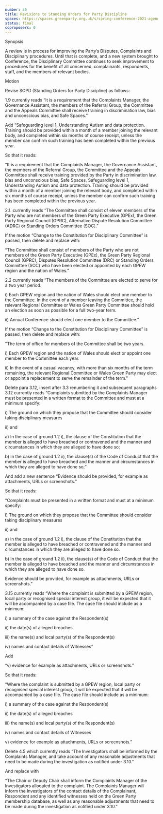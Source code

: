 ```yaml
---
number: 35
title: Revisions to Standing Orders for Party Discipline
spaces: https://spaces.greenparty.org.uk/s/spring-conference-2021-agenda-forum2/?contentId=77988
status: final
coproposers: 0
---
```

Synopsis

A review is in process for improving the Party’s Disputes, Complaints and Disciplinary procedures. Until that is complete, and a new system brought to Conference, the Disciplinary Committee continues to seek improvement to procedures for the benefit of all concerned: complainants, respondents, staff, and the members of relevant bodies.


Motion


Revise SOPD (Standing Orders for Party Discipline) as follows:


1.9 currently reads
“It is a requirement that the Complaints Manager, the Governance Assistant, the members of the Referral Group, the Committee and the Appeals Committee shall receive training in discrimination law, bias and unconscious bias, and Safe Spaces.”


Add “Safeguarding level 1, Understanding Autism and data protection. Training should be provided within a month of a member joining the relevant body, and completed within six months of course receipt, unless the member can confirm such training has been completed within the previous year.


So that it reads:


“It is a requirement that the Complaints Manager, the Governance Assistant, the members of the Referral Group, the Committee and the Appeals Committee shall receive training provided by the Party in discrimination law, bias and unconscious bias, Safe Spaces, Safeguarding level 1, Understanding Autism and data protection. Training should be provided within a month of a member joining the relevant body, and completed within six months of course receipt, unless the member can confirm such training has been completed within the previous year.


2.1. currently reads
“The Committee shall consist of eleven members of the Party who are not members of the Green Party Executive (GPEx), the Green Party Regional Council (GPRC), Alternative Dispute Resolution Committee (ADRC) or Standing Orders Committee (SOC).”


If the motion “Change to the Constitution for Disciplinary Committee” is passed, then delete and replace with:


“The Committee shall consist of members of the Party who are not members of the Green Party Executive (GPEx), the Green Party Regional Council (GPRC), Disputes Resolution Committee (DRC) or Standing Orders Committee (SOC) who have been elected or appointed by each GPEW region and the nation of Wales.”


2.2 currently reads
“The members of the Committee are elected to serve for a two year period.


i) Each GPEW region and the nation of Wales should elect one member to the Committee. In the event of a member leaving the Committee, the relevant Regional Committee or Wales Green Party Committee should hold an election as soon as possible for a full two-year term.


ii) Annual Conference should elect one member to the Committee.”


If the motion “Change to the Constitution for Disciplinary Committee” is passed, then delete and replace with:


"The term of office for members of the Committee shall be two years.


i) Each GPEW region and the nation of Wales should elect or appoint one member to the Committee each year.


ii) In the event of a casual vacancy, with more than six months of the term remaining, the relevant Regional Committee or Wales Green Party may elect or appoint a replacement to serve the remainder of the term."


Delete para 3.12, insert after 3.3 renumbering it and subsequent paragraphs
3.12 currently reads
“Complaints submitted by the Complaints Manager must be presented in a written format to the Committee and must at a minimum specify:


i) The ground on which they propose that the Committee should consider taking disciplinary measures


ii) and


a) In the case of ground 1.2 i), the clause of the Constitution that the member is alleged to have breached or contravened and the manner and circumstances in which they are alleged to have done so;


b) In the case of ground 1.2 ii), the clause(s) of the Code of Conduct that the member is alleged to have breached and the manner and circumstances in which they are alleged to have done so;”


And add a new sentence “Evidence should be provided, for example as attachments, URLs or screenshots.”


So that it reads:


“Complaints must be presented in a written format and must at a minimum specify:


i) The ground on which they propose that the Committee should consider taking disciplinary measures


ii) and


a) In the case of ground 1.2 i), the clause of the Constitution that the member is alleged to have breached or contravened and the manner and circumstances in which they are alleged to have done so.


b) In the case of ground 1.2 ii), the clause(s) of the Code of Conduct that the member is alleged to have breached and the manner and circumstances in which they are alleged to have done so.


Evidence should be provided, for example as attachments, URLs or screenshots.”


3.15 currently reads
“Where the complaint is submitted by a GPEW region, local party or recognised special interest group, it will be expected that it will be accompanied by a case file. The case file should include as a minimum:


i) a summary of the case against the Respondent(s)


ii) the date(s) of alleged breaches


iii) the name(s) and local party(s) of the Respondent(s)


iv) names and contact details of Witnesses”


Add


“v) evidence for example as attachments, URLs or screenshots.”


So that it reads:


“Where the complaint is submitted by a GPEW region, local party or recognised special interest group, it will be expected that it will be accompanied by a case file. The case file should include as a minimum:


i) a summary of the case against the Respondent(s)


ii) the date(s) of alleged breaches


iii) the name(s) and local party(s) of the Respondent(s)


iv) names and contact details of Witnesses


v) evidence for example as attachments, URLs or screenshots.”


Delete 4.5 which currently reads
“The Investigators shall be informed by the Complaints Manager, and take account of any reasonable adjustments that need to be made during the investigation as notified under 3.10.”


And replace with


“The Chair or Deputy Chair shall inform the Complaints Manager of the Investigators allocated to the complaint. The Complaints Manager will inform the Investigators of the contact details of the Complainant, Respondent and any identified witnesses held on the Green Party membership database, as well as any reasonable adjustments that need to be made during the investigation as notified under 3.10.”
